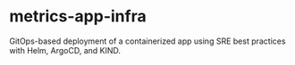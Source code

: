 # metrics-app-infra
GitOps-based deployment of a containerized app using SRE best practices with Helm, ArgoCD, and KIND.
